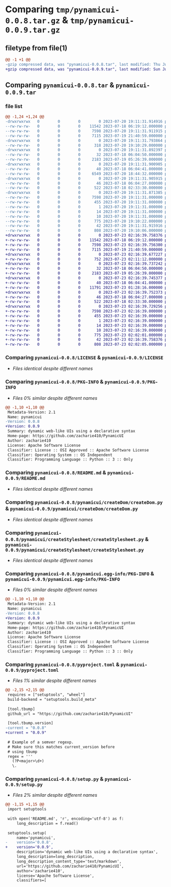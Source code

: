 # Comparing `tmp/pynamicui-0.0.8.tar.gz` & `tmp/pynamicui-0.0.9.tar.gz`

## filetype from file(1)

```diff
@@ -1 +1 @@
-gzip compressed data, was "pynamicui-0.0.8.tar", last modified: Thu Jul 20 19:11:31 2023, max compression
+gzip compressed data, was "pynamicui-0.0.9.tar", last modified: Sun Jul 23 02:16:39 2023, max compression
```

## Comparing `pynamicui-0.0.8.tar` & `pynamicui-0.0.9.tar`

### file list

```diff
@@ -1,24 +1,24 @@
-drwxrwxrwx   0        0        0        0 2023-07-20 19:11:31.914916 pynamicui-0.0.8/
--rw-rw-rw-   0        0        0    11542 2023-07-18 06:19:12.000000 pynamicui-0.0.8/LICENSE
--rw-rw-rw-   0        0        0     7598 2023-07-20 19:11:31.911915 pynamicui-0.0.8/PKG-INFO
--rw-rw-rw-   0        0        0     7115 2023-07-19 21:40:59.000000 pynamicui-0.0.8/README.md
-drwxrwxrwx   0        0        0        0 2023-07-20 19:11:31.793864 pynamicui-0.0.8/pynamicui/
--rw-rw-rw-   0        0        0      318 2023-07-20 19:10:29.000000 pynamicui-0.0.8/pynamicui/__init__.py
-drwxrwxrwx   0        0        0        0 2023-07-20 19:11:31.892397 pynamicui-0.0.8/pynamicui/createDom/
--rw-rw-rw-   0        0        0       32 2023-07-18 06:04:50.000000 pynamicui-0.0.8/pynamicui/createDom/__init__.py
--rw-rw-rw-   0        0        0     2183 2023-07-19 05:26:39.000000 pynamicui-0.0.8/pynamicui/createDom/createDom.py
-drwxrwxrwx   0        0        0        0 2023-07-20 19:11:31.900905 pynamicui-0.0.8/pynamicui/createElement/
--rw-rw-rw-   0        0        0       40 2023-07-18 06:04:41.000000 pynamicui-0.0.8/pynamicui/createElement/__init__.py
--rw-rw-rw-   0        0        0     6549 2023-07-20 18:44:32.000000 pynamicui-0.0.8/pynamicui/createElement/createElement.py
-drwxrwxrwx   0        0        0        0 2023-07-20 19:11:31.905915 pynamicui-0.0.8/pynamicui/createStylesheet/
--rw-rw-rw-   0        0        0       46 2023-07-18 06:04:27.000000 pynamicui-0.0.8/pynamicui/createStylesheet/__init__.py
--rw-rw-rw-   0        0        0      522 2023-07-18 02:33:30.000000 pynamicui-0.0.8/pynamicui/createStylesheet/createStylesheet.py
-drwxrwxrwx   0        0        0        0 2023-07-20 19:11:31.871385 pynamicui-0.0.8/pynamicui.egg-info/
--rw-rw-rw-   0        0        0     7598 2023-07-20 19:11:31.000000 pynamicui-0.0.8/pynamicui.egg-info/PKG-INFO
--rw-rw-rw-   0        0        0      455 2023-07-20 19:11:31.000000 pynamicui-0.0.8/pynamicui.egg-info/SOURCES.txt
--rw-rw-rw-   0        0        0        1 2023-07-20 19:11:31.000000 pynamicui-0.0.8/pynamicui.egg-info/dependency_links.txt
--rw-rw-rw-   0        0        0       14 2023-07-20 19:11:31.000000 pynamicui-0.0.8/pynamicui.egg-info/requires.txt
--rw-rw-rw-   0        0        0       10 2023-07-20 19:11:31.000000 pynamicui-0.0.8/pynamicui.egg-info/top_level.txt
--rw-rw-rw-   0        0        0      775 2023-07-20 19:10:22.000000 pynamicui-0.0.8/pyproject.toml
--rw-rw-rw-   0        0        0       42 2023-07-20 19:11:31.915916 pynamicui-0.0.8/setup.cfg
--rw-rw-rw-   0        0        0      808 2023-07-20 19:10:06.000000 pynamicui-0.0.8/setup.py
+drwxrwxrwx   0        0        0        0 2023-07-23 02:16:39.758376 pynamicui-0.0.9/
+-rw-rw-rw-   0        0        0    11542 2023-07-18 06:19:12.000000 pynamicui-0.0.9/LICENSE
+-rw-rw-rw-   0        0        0     7598 2023-07-23 02:16:39.756380 pynamicui-0.0.9/PKG-INFO
+-rw-rw-rw-   0        0        0     7115 2023-07-19 21:40:59.000000 pynamicui-0.0.9/README.md
+drwxrwxrwx   0        0        0        0 2023-07-23 02:16:39.677227 pynamicui-0.0.9/pynamicui/
+-rw-rw-rw-   0        0        0      752 2023-07-23 02:11:12.000000 pynamicui-0.0.9/pynamicui/__init__.py
+drwxrwxrwx   0        0        0        0 2023-07-23 02:16:39.737242 pynamicui-0.0.9/pynamicui/createDom/
+-rw-rw-rw-   0        0        0       32 2023-07-18 06:04:50.000000 pynamicui-0.0.9/pynamicui/createDom/__init__.py
+-rw-rw-rw-   0        0        0     2183 2023-07-19 05:26:39.000000 pynamicui-0.0.9/pynamicui/createDom/createDom.py
+drwxrwxrwx   0        0        0        0 2023-07-23 02:16:39.745377 pynamicui-0.0.9/pynamicui/createElement/
+-rw-rw-rw-   0        0        0       40 2023-07-18 06:04:41.000000 pynamicui-0.0.9/pynamicui/createElement/__init__.py
+-rw-rw-rw-   0        0        0    11791 2023-07-23 01:28:16.000000 pynamicui-0.0.9/pynamicui/createElement/createElement.py
+drwxrwxrwx   0        0        0        0 2023-07-23 02:16:39.752373 pynamicui-0.0.9/pynamicui/createStylesheet/
+-rw-rw-rw-   0        0        0       46 2023-07-18 06:04:27.000000 pynamicui-0.0.9/pynamicui/createStylesheet/__init__.py
+-rw-rw-rw-   0        0        0      522 2023-07-18 02:33:30.000000 pynamicui-0.0.9/pynamicui/createStylesheet/createStylesheet.py
+drwxrwxrwx   0        0        0        0 2023-07-23 02:16:39.729256 pynamicui-0.0.9/pynamicui.egg-info/
+-rw-rw-rw-   0        0        0     7598 2023-07-23 02:16:39.000000 pynamicui-0.0.9/pynamicui.egg-info/PKG-INFO
+-rw-rw-rw-   0        0        0      455 2023-07-23 02:16:39.000000 pynamicui-0.0.9/pynamicui.egg-info/SOURCES.txt
+-rw-rw-rw-   0        0        0        1 2023-07-23 02:16:39.000000 pynamicui-0.0.9/pynamicui.egg-info/dependency_links.txt
+-rw-rw-rw-   0        0        0       14 2023-07-23 02:16:39.000000 pynamicui-0.0.9/pynamicui.egg-info/requires.txt
+-rw-rw-rw-   0        0        0       10 2023-07-23 02:16:39.000000 pynamicui-0.0.9/pynamicui.egg-info/top_level.txt
+-rw-rw-rw-   0        0        0      775 2023-07-23 02:02:01.000000 pynamicui-0.0.9/pyproject.toml
+-rw-rw-rw-   0        0        0       42 2023-07-23 02:16:39.758376 pynamicui-0.0.9/setup.cfg
+-rw-rw-rw-   0        0        0      808 2023-07-23 02:02:05.000000 pynamicui-0.0.9/setup.py
```

### Comparing `pynamicui-0.0.8/LICENSE` & `pynamicui-0.0.9/LICENSE`

 * *Files identical despite different names*

### Comparing `pynamicui-0.0.8/PKG-INFO` & `pynamicui-0.0.9/PKG-INFO`

 * *Files 0% similar despite different names*

```diff
@@ -1,10 +1,10 @@
 Metadata-Version: 2.1
 Name: pynamicui
-Version: 0.0.8
+Version: 0.0.9
 Summary: dynamic web-like UIs using a declarative syntax
 Home-page: https://github.com/zacharie410/PynamicUI
 Author: zacharie410
 License: Apache Software License
 Classifier: License :: OSI Approved :: Apache Software License
 Classifier: Operating System :: OS Independent
 Classifier: Programming Language :: Python :: 3 :: Only
```

### Comparing `pynamicui-0.0.8/README.md` & `pynamicui-0.0.9/README.md`

 * *Files identical despite different names*

### Comparing `pynamicui-0.0.8/pynamicui/createDom/createDom.py` & `pynamicui-0.0.9/pynamicui/createDom/createDom.py`

 * *Files identical despite different names*

### Comparing `pynamicui-0.0.8/pynamicui/createStylesheet/createStylesheet.py` & `pynamicui-0.0.9/pynamicui/createStylesheet/createStylesheet.py`

 * *Files identical despite different names*

### Comparing `pynamicui-0.0.8/pynamicui.egg-info/PKG-INFO` & `pynamicui-0.0.9/pynamicui.egg-info/PKG-INFO`

 * *Files 0% similar despite different names*

```diff
@@ -1,10 +1,10 @@
 Metadata-Version: 2.1
 Name: pynamicui
-Version: 0.0.8
+Version: 0.0.9
 Summary: dynamic web-like UIs using a declarative syntax
 Home-page: https://github.com/zacharie410/PynamicUI
 Author: zacharie410
 License: Apache Software License
 Classifier: License :: OSI Approved :: Apache Software License
 Classifier: Operating System :: OS Independent
 Classifier: Programming Language :: Python :: 3 :: Only
```

### Comparing `pynamicui-0.0.8/pyproject.toml` & `pynamicui-0.0.9/pyproject.toml`

 * *Files 1% similar despite different names*

```diff
@@ -2,15 +2,15 @@
 requires = ["setuptools", "wheel"]
 build-backend = "setuptools.build_meta"
 
 [tool.tbump]
 github_url = "https://github.com/zacharie410/PynamicUI"
 
 [tool.tbump.version]
-current = "0.0.8"
+current = "0.0.9"
 
 # Example of a semver regexp.
 # Make sure this matches current_version before
 # using tbump
 regex = '''
   (?P<major>\d+)
   \.
```

### Comparing `pynamicui-0.0.8/setup.py` & `pynamicui-0.0.9/setup.py`

 * *Files 2% similar despite different names*

```diff
@@ -1,15 +1,15 @@
 import setuptools
 
 with open('README.md', 'r', encoding='utf-8') as f:
     long_description = f.read()
 
 setuptools.setup(
     name='pynamicui',
-    version='0.0.8',
+    version='0.0.9',
     description='dynamic web-like UIs using a declarative syntax',
     long_description=long_description,
     long_description_content_type='text/markdown',
     url='https://github.com/zacharie410/PynamicUI',
     author='zacharie410',
     license='Apache Software License',
     classifiers=[
```

